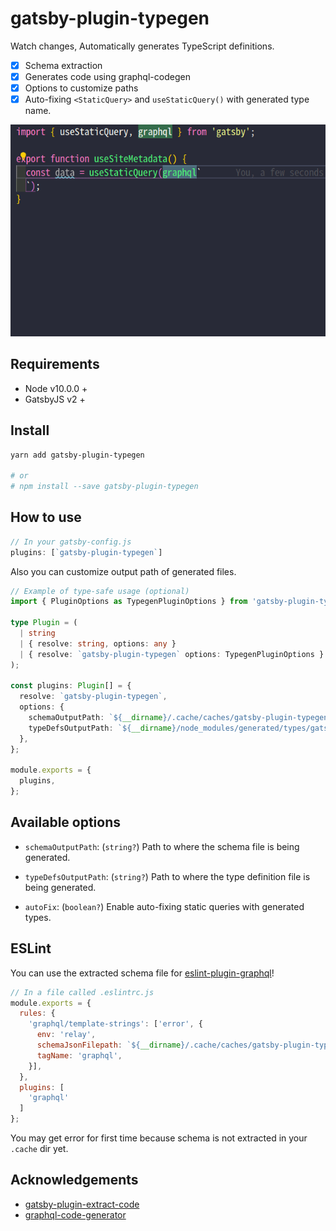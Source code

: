 # gatsby-plugin-typegen

Watch changes, Automatically generates TypeScript definitions.

- [x] Schema extraction
- [x] Generates code using graphql-codegen
- [x] Options to customize paths
- [x] Auto-fixing `<StaticQuery>` and `useStaticQuery()` with generated type name.

![Demonstration auto-fixing](images/recording-20190909.gif)

## Requirements

- Node v10.0.0 +
- GatsbyJS v2 +

## Install

```bash
yarn add gatsby-plugin-typegen

# or
# npm install --save gatsby-plugin-typegen
```

## How to use

```js
// In your gatsby-config.js
plugins: [`gatsby-plugin-typegen`]
```

Also you can customize output path of generated files.

```ts
// Example of type-safe usage (optional)
import { PluginOptions as TypegenPluginOptions } from 'gatsby-plugin-typegen';

type Plugin = (
  | string
  | { resolve: string, options: any }
  | { resolve: `gatsby-plugin-typegen` options: TypegenPluginOptions }
);

const plugins: Plugin[] = {
  resolve: `gatsby-plugin-typegen`,
  options: {
    schemaOutputPath: `${__dirname}/.cache/caches/gatsby-plugin-typegen/schema.json`,
    typeDefsOutputPath: `${__dirname}/node_modules/generated/types/gatsby.ts`,
  },
};

module.exports = {
  plugins,
};
```

## Available options

- `schemaOutputPath`: (`string?`) Path to where the schema file is being generated.

- `typeDefsOutputPath`: (`string?`) Path to where the type definition file is being generated.

- `autoFix`: (`boolean?`) Enable auto-fixing static queries with generated types.

## ESLint

You can use the extracted schema file for [eslint-plugin-graphql](https://github.com/apollographql/eslint-plugin-graphql)!

```js
// In a file called .eslintrc.js
module.exports = {
  rules: {
    'graphql/template-strings': ['error', {
      env: 'relay',
      schemaJsonFilepath: `${__dirname}/.cache/caches/gatsby-plugin-typegen/schema.json`,
      tagName: 'graphql',
    }],
  },
  plugins: [
    'graphql'
  ]
};
```

You may get error for first time because schema is not extracted in your `.cache` dir yet.

## Acknowledgements

- [gatsby-plugin-extract-code](https://github.com/NickyMeuleman/gatsby-plugin-extract-schema)
- [graphql-code-generator](https://graphql-code-generator.com/)
